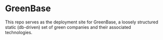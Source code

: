 # GreenBase

This repo serves as the deployment site for GreenBase, a loosely structured static (db-driven) set of green companies and their associated technologies.
